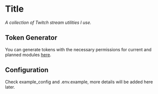 # Title
*A collection of Twitch stream utilities I use.*

## Token Generator
You can generate tokens with the necessary permissions for current and planned modules [here](https://twitchtokengenerator.com/quick/iJLc3zWOEZ).

## Configuration
Check example_config and .env.example, more details will be added here later.